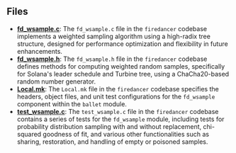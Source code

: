 
## Files
- **[fd_wsample.c](wsample/fd_wsample.c.driver.md)**: The `fd_wsample.c` file in the `firedancer` codebase implements a weighted sampling algorithm using a high-radix tree structure, designed for performance optimization and flexibility in future enhancements.
- **[fd_wsample.h](wsample/fd_wsample.h.driver.md)**: The `fd_wsample.h` file in the `firedancer` codebase defines methods for computing weighted random samples, specifically for Solana's leader schedule and Turbine tree, using a ChaCha20-based random number generator.
- **[Local.mk](wsample/Local.mk.driver.md)**: The `Local.mk` file in the `firedancer` codebase specifies the headers, object files, and unit test configurations for the `fd_wsample` component within the `ballet` module.
- **[test_wsample.c](wsample/test_wsample.c.driver.md)**: The `test_wsample.c` file in the `firedancer` codebase contains a series of tests for the `fd_wsample` module, including tests for probability distribution sampling with and without replacement, chi-squared goodness of fit, and various other functionalities such as sharing, restoration, and handling of empty or poisoned samples.
